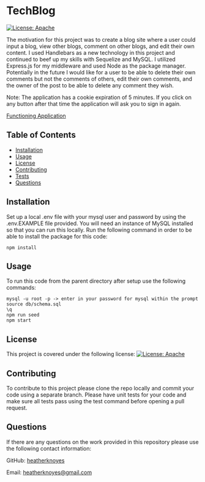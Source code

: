 # TechBlog

[![License: Apache](https://img.shields.io/badge/License-Apache_2.0-blue.svg)](https://opensource.org/licenses/Apache-2.0)

The motivation for this project was to create a blog site where a user could input a blog, view other blogs, comment on other blogs, and edit their own content. I used Handlebars as a new technology in this project and continued to beef up my skills with Sequelize and MySQL. I utilized Express.js for my middleware and used Node as the package manager. Potentially in the future I would like for a user to be able to delete their own comments but not the comments of others, edit their own comments, and the owner of the post to be able to delete any comment they wish.

Note: The application has a cookie expiration of 5 minutes. If you click on any button after that time the application will ask you to sign in again.

[Functioning Application](https://damp-gorge-36049.herokuapp.com/)

## Table of Contents

- [Installation](#installation)
- [Usage](#usage)
- [License](#license)
- [Contributing](#contributing)
- [Tests](#tests)
- [Questions](#questions)

## Installation

Set up a local .env file with your mysql user and password by using the .env.EXAMPLE file provided. You will need an instance of MySQL installed so that you can run this locally. Run the following command in order to be able to install the package for this code:

    npm install

## Usage

To run this code from the parent directory after setup use the following commands:

    mysql -u root -p -> enter in your password for mysql within the prompt
    source db/schema.sql
    \q
    npm run seed
    npm start

## License

This project is covered under the following license: [![License: Apache](https://img.shields.io/badge/License-Apache_2.0-blue.svg)](https://opensource.org/licenses/Apache-2.0)

## Contributing

To contribute to this project please clone the repo locally and commit your code using a separate branch. Please have unit tests for your code and make sure all tests pass using the test command before opening a pull request.

## Questions

If there are any questions on the work provided in this repository please use the following contact information:

GitHub: [heatherknoyes](https://github.com/heatherknoyes)

Email: heatherknoyes@gmail.com
